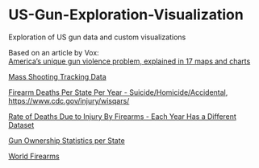 # US-Gun-Exploration-Visualization
Exploration of US gun data and custom visualizations

Based on an article by Vox: </br>
[America’s unique gun violence problem, explained in 17 maps and charts](https://www.vox.com/policy-and-politics/2017/10/2/16399418/us-gun-violence-statistics-maps-charts)

[Mass Shooting Tracking Data](https://www.massshootingtracker.org/data)

[Firearm Deaths Per State Per Year - Suicide/Homicide/Accidental](https://webappa.cdc.gov/cgi-bin/broker.exe), https://www.cdc.gov/injury/wisqars/

[Rate of Deaths Due to Injury By Firearms - Each Year Has a Different Dataset](https://www.kff.org/other/state-indicator/firearms-death-rate-per-100000/?currentTimeframe=18&sortModel=%7B%22colId%22:%22Location%22,%22sort%22:%22asc%22%7D)

[Gun Ownership Statistics per State](http://demographicdata.org/facts-and-figures/gun-ownership-statistics/#)

[World Firearms](https://docs.google.com/spreadsheets/d/1chqUZHuY6cXYrRYkuE0uwXisGaYvr7durZHJhpLGycs/edit#gid=0)
